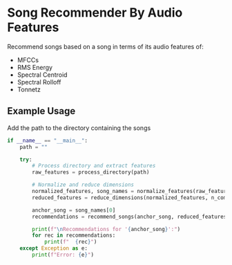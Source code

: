 # Song Recommender By Audio Features
Recommend songs based on a song in terms of its audio features of:

* MFCCs
* RMS Energy
* Spectral Centroid
* Spectral Rolloff
* Tonnetz

## Example Usage
Add the path to the directory containing the songs
```python
if __name__ == "__main__":
    path = ""

    try:
        # Process directory and extract features
        raw_features = process_directory(path)

        # Normalize and reduce dimensions
        normalized_features, song_names = normalize_features(raw_features)
        reduced_features = reduce_dimensions(normalized_features, n_components=10)

        anchor_song = song_names[0] 
        recommendations = recommend_songs(anchor_song, reduced_features, song_names)

        print(f"\nRecommendations for '{anchor_song}':")
        for rec in recommendations:
            print(f"  {rec}")
    except Exception as e:
        print(f"Error: {e}")
